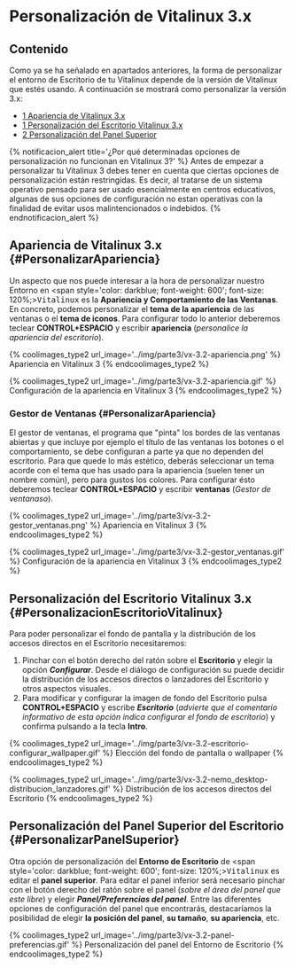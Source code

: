 # Personalización de Vitalinux 3.x

## Contenido

Como ya se ha señalado en apartados anteriores, la forma de personalizar el entorno de Escritorio de tu Vitalinux depende de la versión de Vitalinux que estés usando.  A continuación se mostrará como personalizar la versión 3.x:

- [1 Apariencia de Vitalinux 3.x](#PersonalizarApariencia)
- [1 Personalización del Escritorio Vitalinux 3.x](#PersonalizacionEscritorioVitalinux)
- [2 Personalización del Panel Superior](#PersonalizarPanelSuperior)

{% notificacion_alert title='¿Por qué determinadas opciones de personalización no funcionan en Vitalinux 3?' %}
Antes de empezar a personalizar tu Vitalinux 3 debes tener en cuenta que ciertas opciones de personalización están restringidas. Es decir, al tratarse de un sistema operativo pensado para ser usado esencialmente en centros educativos, algunas de sus opciones de configuración no estan operativas con la finalidad de evitar usos malintencionados o indebidos.
{% endnotificacion_alert %}

## Apariencia de Vitalinux 3.x {#PersonalizarApariencia}

Un aspecto que nos puede interesar a la hora de personalizar nuestro Entorno en <span style='color: darkblue; font-weight: 600'; font-size: 120%;><tt>Vitalinux</tt></span> es la <b>Apariencia y Comportamiento de las Ventanas</b>.  En concreto, podemos personalizar el <b>tema de la apariencia</b> de las ventanas o el <b>tema de iconos</b>. Para configurar todo lo anterior deberemos teclear <b>CONTROL+ESPACIO</b> y escribir <b>apariencia</b> (*personalice la apariencia del escritorio*).

{% coolimages_type2 url_image='../img/parte3/vx-3.2-apariencia.png' %}
Apariencia en Vitalinux 3
{% endcoolimages_type2 %}

{% coolimages_type2 url_image='../img/parte3/vx-3.2-apariencia.gif' %}
Configuración de la apariencia en Vitalinux 3
{% endcoolimages_type2 %}

### Gestor de Ventanas {#PersonalizarApariencia}

El gestor de ventanas, el programa que "pinta" los bordes de las ventanas abiertas y que incluye por ejemplo el título de las ventanas los botones o el comportamiento, se debe configuran a parte ya que no dependen del escritorio. Para que quede lo más estético, deberás seleccionar un tema acorde con el tema que has usado para la apariencia (suelen tener un nombre común), pero para gustos los colores. Para configurar ésto deberemos teclear <b>CONTROL+ESPACIO</b> y escribir <b>ventanas</b> (*Gestor de ventanaso*).

{% coolimages_type2 url_image='../img/parte3/vx-3.2-gestor_ventanas.png' %}
Apariencia en Vitalinux 3
{% endcoolimages_type2 %}

{% coolimages_type2 url_image='../img/parte3/vx-3.2-gestor_ventanas.gif' %}
Configuración de la apariencia en Vitalinux 3
{% endcoolimages_type2 %}

## Personalización del Escritorio Vitalinux 3.x {#PersonalizacionEscritorioVitalinux}

Para poder personalizar el fondo de pantalla y la distribución de los accesos directos en el Escritorio necesitaremos:

1. Pinchar con el botón derecho del ratón sobre el **Escritorio** y elegir la opción ***Configurar***.  Desde el diálogo de configuración su puede decidir la distribución de los accesos directos o lanzadores del Escritorio y otros aspectos visuales.
2. Para modificar y configurar la imagen de fondo del Escritorio pulsa **CONTROL+ESPACIO** y escribe ***Escritorio*** (*advierte que el comentario informativo de esta opción indica configurar el fondo de escritorio*) y confirma pulsando a la tecla **Intro**.

{% coolimages_type2 url_image='../img/parte3/vx-3.2-escritorio-configurar_wallpaper.gif' %}
Elección del fondo de pantalla o wallpaper
{% endcoolimages_type2 %}

{% coolimages_type2 url_image='../img/parte3/vx-3.2-nemo_desktop-distribucion_lanzadores.gif' %}
Distribución de los accesos directos del Escritorio
{% endcoolimages_type2 %}

## Personalización del Panel Superior del Escritorio {#PersonalizarPanelSuperior}

Otra opción de personalización del **Entorno de Escritorio** de <span style='color: darkblue; font-weight: 600'; font-size: 120%;><tt>Vitalinux</tt></span> es editar el **panel superior**.  Para editar el panel inferior será necesario pinchar con el botón derecho del ratón sobre el panel (*sobre el área del panel que este libre*) y elegir ***Panel/Preferencias del panel***. Entre las diferentes opciones de configuración del panel que encontrarás, destacaríamos la posibilidad de elegir <b>la posición del panel</b>, <b>su tamaño</b>, <b>su apariencia</b>, etc.

{% coolimages_type2 url_image='../img/parte3/vx-3.2-panel-preferencias.gif' %}
Personalización del panel del Entorno de Escritorio
{% endcoolimages_type2 %}
